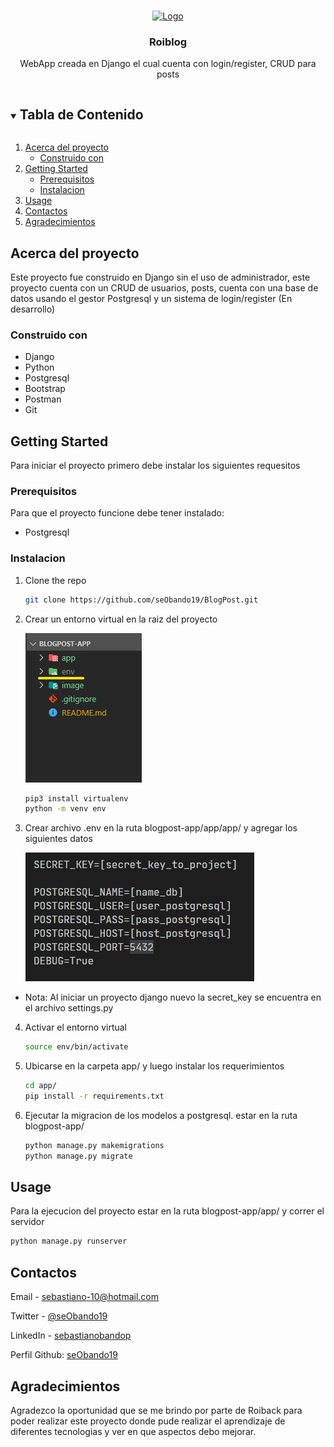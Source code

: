 <!--
*** Thanks for checking out the Best-README-Template. If you have a suggestion
*** that would make this better, please fork the repo and create a pull request
*** or simply open an issue with the tag "enhancement".
*** Thanks again! Now go create something AMAZING! :D
***
***
***
*** To avoid retyping too much info. Do a search and replace for the following:
*** github_username, repo_name, twitter_handle, email, project_title, project_description
-->



<!-- PROJECT SHIELDS -->
<!--
*** I'm using markdown "reference style" links for readability.
*** Reference links are enclosed in brackets [ ] instead of parentheses ( ).
*** See the bottom of this document for the declaration of the reference variables
*** for contributors-url, forks-url, etc. This is an optional, concise syntax you may use.
*** https://www.markdownguide.org/basic-syntax/#reference-style-links
-->
<!-- [![Contributors][contributors-shield]][contributors-url]
[![Forks][forks-shield]][forks-url]
[![Stargazers][stars-shield]][stars-url]
[![Issues][issues-shield]][issues-url]
[![MIT License][license-shield]][license-url]
[![LinkedIn][linkedin-shield]][linkedin-url] -->



<!-- PROJECT LOGO -->
<br />
<p align="center">
  <a href="https://github.com/github_username/repo_name">
    <img src="#" alt="Logo" width="80" height="80">
  </a>

  <h3 align="center">Roiblog</h3>

  <p align="center">
    WebApp creada en Django el cual cuenta con login/register, CRUD para posts
  </p>
</p>



<!-- TABLA DE CONTENIDO -->
<details open="open">
  <summary><h2 style="display: inline-block">Tabla de Contenido</h2></summary>
  <ol>
    <li>
      <a href="#acerca-del-proyecto">Acerca del proyecto</a>
      <ul>
        <li><a href="#construido-con">Construido con</a></li>
      </ul>
    </li>
    <li>
      <a href="#getting-started">Getting Started</a>
      <ul>
        <li><a href="#prerequisitos">Prerequisitos</a></li>
        <li><a href="#instalacion">Instalacion</a></li>
      </ul>
    </li>
    <li><a href="#usage">Usage</a></li>
    <li><a href="#contactos">Contactos</a></li>
    <li><a href="#agradecimientos">Agradecimientos</a></li>
  </ol>
</details>



<!-- ABOUT THE PROJECT -->
## Acerca del proyecto
Este proyecto fue construido en Django sin el uso de administrador, este proyecto
cuenta con un CRUD de usuarios, posts, cuenta con una base de datos usando el gestor Postgresql
y un sistema de login/register (En desarrollo)



### Construido con

* Django
* Python
* Postgresql
* Bootstrap
* Postman
* Git



<!-- GETTING STARTED -->
## Getting Started

Para iniciar el proyecto primero debe instalar los siguientes requesitos

### Prerequisitos

Para que el proyecto funcione debe tener instalado:
* Postgresql


### Instalacion

1. Clone the repo
   ```sh
   git clone https://github.com/seObando19/BlogPost.git
   ```

2. Crear un entorno virtual en la raiz del proyecto

    ![Directorios](image/rutaEnv.png)
    ```sh
    pip3 install virtualenv
    python -m venv env
    ```

3. Crear archivo .env en la ruta blogpost-app/app/app/ y agregar los siguientes datos

    ![datosToFile](image/fileEnv.png)
* Nota: Al iniciar un proyecto django nuevo la secret_key se encuentra en el archivo settings.py

4. Activar el entorno virtual
    ```sh
    source env/bin/activate
    ```

5. Ubicarse en la carpeta app/ y luego instalar los requerimientos
    ```sh
    cd app/
    pip install -r requirements.txt
    ```

6. Ejecutar la migracion de los modelos a postgresql. estar en la ruta blogpost-app/
    ```sh
    python manage.py makemigrations
    python manage.py migrate
    ```

<!-- USAGE EXAMPLES -->
## Usage

Para la ejecucion del proyecto estar en la ruta blogpost-app/app/ y correr el servidor
```sh
python manage.py runserver
```


<!-- CONTACT -->
## Contactos

Email - [sebastiano-10@hotmail.com](mailto:sebastiano-10@hotmail.com)

Twitter - [@seObando19](https://twitter.com/seObando19)

LinkedIn - [sebastianobandop](https://www.linkedin.com/in/sebastianobandop/)

Perfil Github: [seObando19](https://github.com/seObando19)



<!-- ACKNOWLEDGEMENTS -->
## Agradecimientos
Agradezco la oportunidad que se me brindo por parte de Roiback para poder realizar este proyecto donde pude realizar el aprendizaje de diferentes tecnologias y ver en que aspectos debo mejorar.





<!-- MARKDOWN LINKS & IMAGES -->
<!-- https://www.markdownguide.org/basic-syntax/#reference-style-links -->
<!-- [contributors-shield]: https://img.shields.io/github/contributors/seObando19/repo.svg?style=for-the-badge
[contributors-url]: https://github.com/seObando19/repo/graphs/contributors
[forks-shield]: https://img.shields.io/github/forks/seObando19/repo.svg?style=for-the-badge
[forks-url]: https://github.com/seObando19/repo/network/members
[stars-shield]: https://img.shields.io/github/stars/seObando19/repo.svg?style=for-the-badge
[stars-url]: https://github.com/seObando19/repo/stargazers
[issues-shield]: https://img.shields.io/github/issues/seObando19/repo.svg?style=for-the-badge
[issues-url]: https://github.com/seObando19/repo/issues
[license-shield]: https://img.shields.io/github/license/seObando19/repo.svg?style=for-the-badge
[license-url]: https://github.com/seObando19/repo/blob/master/LICENSE.txt
[linkedin-shield]: https://img.shields.io/badge/-LinkedIn-black.svg?style=for-the-badge&logo=linkedin&colorB=555
[linkedin-url]: https://www.linkedin.com/in/sebastianobandop/ -->
